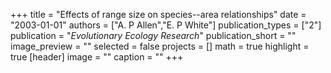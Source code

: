 +++
title = "Effects of range size on species--area relationships"
date = "2003-01-01"
authors = ["A. P Allen","E. P White"]
publication_types = ["2"]
publication = "_Evolutionary Ecology Research_"
publication_short = ""
image_preview = ""
selected = false
projects = []
math = true
highlight = true
[header]
image = ""
caption = ""
+++


